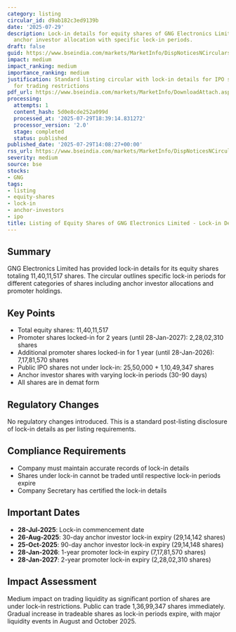 ```yaml
---
category: listing
circular_id: d9ab182c3ed9139b
date: '2025-07-29'
description: Lock-in details for equity shares of GNG Electronics Limited including
  anchor investor allocation with specific lock-in periods.
draft: false
guid: https://www.bseindia.com/markets/MarketInfo/DispNoticesNCirculars.aspx?Noticeid={AC59D1A5-22A0-483F-A25F-BA36E5678578}&noticeno=20250729-52&dt=07/29/2025&icount=52&totcount=71&flag=0
impact: medium
impact_ranking: medium
importance_ranking: medium
justification: Standard listing circular with lock-in details for IPO shares, relevant
  for trading restrictions
pdf_url: https://www.bseindia.com/markets/MarketInfo/DownloadAttach.aspx?id=20250729-52&attachedId=b0456b58-4bb3-4b7d-97d2-9b8cbb736ed7
processing:
  attempts: 1
  content_hash: 5d0e8cde252a099d
  processed_at: '2025-07-29T18:39:14.831272'
  processor_version: '2.0'
  stage: completed
  status: published
published_date: '2025-07-29T14:08:27+00:00'
rss_url: https://www.bseindia.com/markets/MarketInfo/DispNoticesNCirculars.aspx?Noticeid={AC59D1A5-22A0-483F-A25F-BA36E5678578}&noticeno=20250729-52&dt=07/29/2025&icount=52&totcount=71&flag=0
severity: medium
source: bse
stocks:
- GNG
tags:
- listing
- equity-shares
- lock-in
- anchor-investors
- ipo
title: Listing of Equity Shares of GNG Electronics Limited - Lock-in Details
---
```


## Summary

GNG Electronics Limited has provided lock-in details for its equity shares totaling 11,40,11,517 shares. The circular outlines specific lock-in periods for different categories of shares including anchor investor allocations and promoter holdings.

## Key Points

- Total equity shares: 11,40,11,517
- Promoter shares locked-in for 2 years (until 28-Jan-2027): 2,28,02,310 shares
- Additional promoter shares locked-in for 1 year (until 28-Jan-2026): 7,17,81,570 shares
- Public IPO shares not under lock-in: 25,50,000 + 1,10,49,347 shares
- Anchor investor shares with varying lock-in periods (30-90 days)
- All shares are in demat form

## Regulatory Changes

No regulatory changes introduced. This is a standard post-listing disclosure of lock-in details as per listing requirements.

## Compliance Requirements

- Company must maintain accurate records of lock-in details
- Shares under lock-in cannot be traded until respective lock-in periods expire
- Company Secretary has certified the lock-in details

## Important Dates

- **28-Jul-2025**: Lock-in commencement date
- **26-Aug-2025**: 30-day anchor investor lock-in expiry (29,14,142 shares)
- **25-Oct-2025**: 90-day anchor investor lock-in expiry (29,14,148 shares)
- **28-Jan-2026**: 1-year promoter lock-in expiry (7,17,81,570 shares)
- **28-Jan-2027**: 2-year promoter lock-in expiry (2,28,02,310 shares)

## Impact Assessment

Medium impact on trading liquidity as significant portion of shares are under lock-in restrictions. Public can trade 1,36,99,347 shares immediately. Gradual increase in tradeable shares as lock-in periods expire, with major liquidity events in August and October 2025.